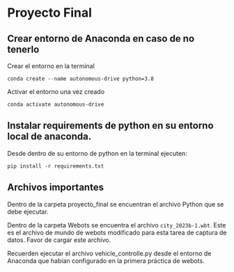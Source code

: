# Proyecto Final

## Crear entorno de Anaconda en caso de no tenerlo

Crear el entorno en la terminal

```
conda create --name autonomous-drive python=3.8
```

Activar el entorno una vez creado

```
conda activate autonomous-drive
```

## Instalar requirements de python en su entorno local de anaconda.

Desde dentro de su entorno de python en la terminal ejecuten:

```
pip install -r requirements.txt
```

## Archivos importantes

Dentro de la carpeta proyecto_final se encuentran el archivo Python que se debe ejecutar.

Dentro de la carpeta Webots se encuentra el archivo `city_2023b-1.wbt`. Este es el archivo de mundo de webots modificado para esta tarea de captura de datos. Favor de cargar este archivo.

Recuerden ejecutar el archivo vehicle_controlle.py desde el entorno de Anaconda que habían configurado en la primera práctica de webots.
